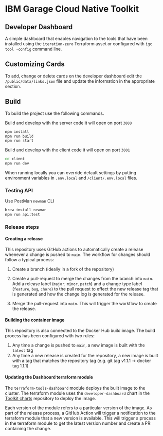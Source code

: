 # IBM Garage Cloud Native Toolkit
## Developer Dashboard

A simple dashboard that enables navigation to the tools that have been installed
 using the `iteration-zero` Terraform asset or configured with `igc tool
 -config` command line.

## Customizing Cards

To add, change or delete cards on the developer dashboard edit the `/public/data/links.json` file and update the information in the appropriate section.  

## Build

To build the project use the following commands.

Build and develop with the server code it will open on port `3000`
```bash
npm install
npm run build
npm run start
```

Build and develop with the client code it will open on port `3001`
```bash
cd client
npm run dev

```

When running locally you can override default settings by putting environment variables in `.env.local` and `/client/.env.local` files.

### Testing API

Use PostMan `newman` CLI
```bash
brew install newman
npm run api:test
```

### Release steps

#### Creating a release

This repository uses GitHub actions to automatically create a release whenever a change is pushed to `main`. The workflow for changes should follow a typical process:

1. Create a branch (ideally in a fork of the repository)

2. Create a pull-request to merge the changes from the branch into `main`. Add a release label (`major`, `minor`, `patch`) and a change type label (`feature`, `bug`, `chore`) to the pull request to effect the new release tag that is generated and how the change log is generated for the release.

3. Merge the pull-request into `main`. This will trigger the workflow to create the release.

#### Building the container image

This repository is also connected to the Docker Hub build image. The build process has been configured with two rules:

1. Any time a change is pushed to `main`, a new image is built with the `latest` tag
2. Any time a new release is created for the repository, a new image is built with a tag that matches the repository tag (e.g. git tag v1.1.1 -> docker tag 1.1.1)

#### Updating the Dashboard terraform module

The `terraform-tools-dashboard` module deploys the built image to the cluster. The terraform module uses the `developer-dashboard` chart in the [Toolkit charts](https://github.com/ibm-garage-cloud/toolkit-charts)
repository to deploy the image.

Each version of the module refers to a particular version of the image. As part of the release process, a GitHub Action will trigger a notification
to the terraform module that a new version is available. This will trigger a process in the terraform module to get the latest version number and create a PR containing the change.
